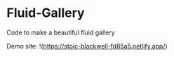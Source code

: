 # Fluid-Gallery
Code to make a beautiful fluid gallery


Demo site: !(https://stoic-blackwell-fd85a5.netlify.app/)
